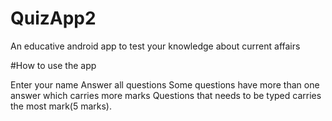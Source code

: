 # QuizApp2

An educative android app to test your knowledge about current affairs

#How to use the app

Enter your name
Answer all questions
Some questions have more than one answer which carries more marks
Questions that needs to be typed carries the most mark(5 marks).
